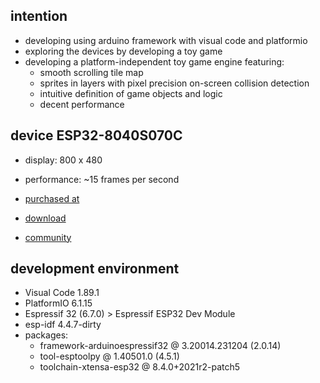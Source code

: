 ## intention
* developing using arduino framework with visual code and platformio
* exploring the devices by developing a toy game
* developing a platform-independent toy game engine featuring:
  - smooth scrolling tile map
  - sprites in layers with pixel precision on-screen collision detection
  - intuitive definition of game objects and logic
  - decent performance

## device ESP32-8040S070C

* display: 800 x 480
* performance: ~15 frames per second

* [purchased at](https://www.aliexpress.com/item/1005004952726089.html)
* [download](http://pan.jczn1688.com/directlink/1/ESP32%20module/7.0inch_ESP32-8048S070.zip)
* [community](https://discord.com/channels/630078152038809611/1199730744424153109)

## development environment
* Visual Code 1.89.1
* PlatformIO 6.1.15
* Espressif 32 (6.7.0) > Espressif ESP32 Dev Module
* esp-idf 4.4.7-dirty
* packages:
  - framework-arduinoespressif32 @ 3.20014.231204 (2.0.14) 
  - tool-esptoolpy @ 1.40501.0 (4.5.1) 
  - toolchain-xtensa-esp32 @ 8.4.0+2021r2-patch5
